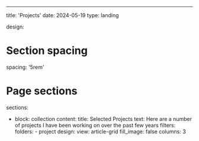 ---
title: 'Projects'
date: 2024-05-19
type: landing

design:
  # Section spacing
  spacing: '5rem'

# Page sections
sections:
  - block: collection
    content:
      title: Selected Projects
      text: Here are a number of projects I have been working on over the past few years
      filters:
        folders:
          - project
    design:
      view: article-grid
      fill_image: false
      columns: 3